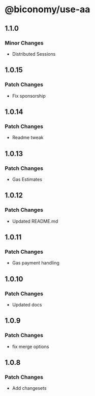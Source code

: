 # @biconomy/use-aa

## 1.1.0

### Minor Changes

- Distributed Sessions

## 1.0.15

### Patch Changes

- Fix sponsorship

## 1.0.14

### Patch Changes

- Readme tweak

## 1.0.13

### Patch Changes

- Gas Estimates

## 1.0.12

### Patch Changes

- Updated README.md

## 1.0.11

### Patch Changes

- Gas payment handling

## 1.0.10

### Patch Changes

- Updated docs

## 1.0.9

### Patch Changes

- fix merge options

## 1.0.8

### Patch Changes

- Add changesets
